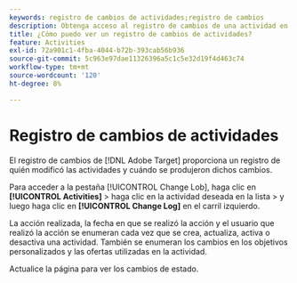 ```yaml
---
keywords: registro de cambios de actividades;registro de cambios
description: Obtenga acceso al registro de cambios de una actividad en el Adobe  [!DNL Target] para ver un registro de quién modificó las actividades y cuándo se produjeron los cambios.
title: ¿Cómo puedo ver un registro de cambios de actividades?
feature: Activities
exl-id: 72a901c1-4fba-4044-b72b-393cab56b936
source-git-commit: 5c963e97dae11326396a5c1c5e32d19f4d463c74
workflow-type: tm+mt
source-wordcount: '120'
ht-degree: 8%

---
```


# Registro de cambios de actividades

El registro de cambios de [!DNL Adobe Target] proporciona un registro de quién modificó las actividades y cuándo se produjeron dichos cambios.

Para acceder a la pestaña [!UICONTROL Change Lob], haga clic en **[!UICONTROL Activities]** > haga clic en la actividad deseada en la lista > y luego haga clic en **[!UICONTROL Change Log]** en el carril izquierdo.

La acción realizada, la fecha en que se realizó la acción y el usuario que realizó la acción se enumeran cada vez que se crea, actualiza, activa o desactiva una actividad. También se enumeran los cambios en los objetivos personalizados y las ofertas utilizadas en la actividad.

Actualice la página para ver los cambios de estado.
